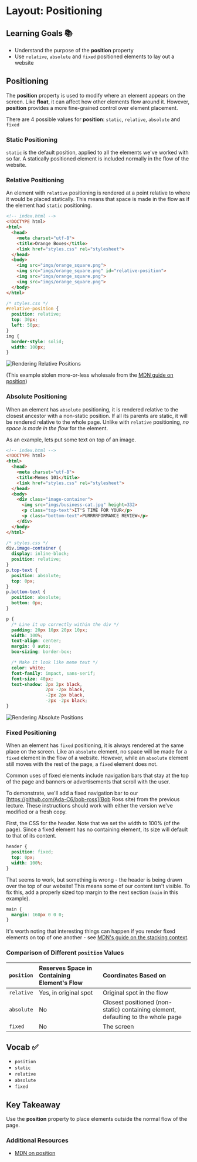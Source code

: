 # Layout: Positioning

## Learning Goals 📚
- Understand the purpose of the __position__ property
- Use `relative`, `absolute` and `fixed` positioned elements to lay out a website

## Positioning
The __position__ property is used to modify where an element appears on the screen. Like __float__, it can affect how other elements flow around it. However, __position__ provides a more fine-grained control over element placement.

There are 4 possible values for __position__: `static`, `relative`, `absolute` and `fixed`

### Static Positioning
`static` is the default position, applied to all the elements we've worked with so far. A statically positioned element is included normally in the flow of the website.

### Relative Positioning
An element with `relative` positioning is rendered at a point relative to where it would be placed statically. This means that space is made in the flow as if the element had `static` positioning.

```HTML
<!-- index.html -->
<!DOCTYPE html>
<html>
  <head>
    <meta charset="utf-8">
    <title>Orange Boxes</title>
    <link href="styles.css" rel="stylesheet">
  </head>
  <body>
    <img src="imgs/orange_square.png">
    <img src="imgs/orange_square.png" id="relative-position">
    <img src="imgs/orange_square.png">
    <img src="imgs/orange_square.png">
  </body>
</html>
```

```css
/* styles.css */
#relative-position {
  position: relative;
  top: 30px;
  left: 50px;
}
img {
  border-style: solid;
  width: 100px;
}
```

![Rendering Relative Positions](imgs/layout-position/relative_position.png "Rendering Relative Positions")

(This example stolen more-or-less wholesale from the [MDN guide on position](https://developer.mozilla.org/en-US/docs/Web/CSS/position#Relative_positioning))

### Absolute Positioning
When an element has `absolute` positioning, it is rendered relative to the closest ancestor with a non-static position. If all its parents are static, it will be rendered relative to the whole page. Unlike with `relative` positioning, *no space is made in the flow* for the element.

As an example, lets put some text on top of an image.

```html
<!-- index.html -->
<!DOCTYPE html>
<html>
  <head>
    <meta charset="utf-8">
    <title>Memes 101</title>
    <link href="styles.css" rel="stylesheet">
  </head>
  <body>
    <div class="image-container">
      <img src="imgs/business-cat.jpg" height=332>
      <p class="top-text">IT'S TIME FOR YOUR</p>
      <p class="bottom-text">PURRRRFORMANCE REVIEW</p>
    </div>
  </body>
</html>
```

```css
/* styles.css */
div.image-container {
  display: inline-block;
  position: relative;
}
p.top-text {
  position: absolute;
  top: 0px;
}
p.bottom-text {
  position: absolute;
  bottom: 0px;
}

p {
  /* Line it up correctly within the div */
  padding: 20px 10px 20px 10px;
  width: 100%;
  text-align: center;
  margin: 0 auto;
  box-sizing: border-box;

  /* Make it look like meme text */
  color: white;
  font-family: impact, sans-serif;
  font-size: 40px;
  text-shadow: 2px 2px black,
               2px -2px black,
               -2px 2px black,
               -2px -2px black;
}
```

![Rendering Absolute Positions](imgs/layout-position/absolute_position.png "Rendering Absolute Positions")

### Fixed Positioning
When an element has `fixed` positioning, it is always rendered at the same place on the screen. Like an `absolute` element, no space will be made for a `fixed` element in the flow of a website. However, while an `absolute` element still moves with the rest of the page, a `fixed` element does not.

Common uses of fixed elements include navigation bars that stay at the top of the page and banners or advertisements that scroll with the user.

To demonstrate, we'll add a fixed navigation bar to our [https://github.com/Ada-C6/bob-ross](Bob Ross site) from the previous lecture. These instructions should work with either the version we've modified or a fresh copy.

First, the CSS for the header. Note that we set the width to 100% (of the page). Since a fixed element has no containing element, its size will default to that of its content.

```css
header {
  position: fixed;
  top: 0px;
  width: 100%;
}
```

That seems to work, but something is wrong - the header is being drawn over the top of our website! This means some of our content isn't visible. To fix this, add a properly sized top margin to the next section (`main` in this example).

```css
main {
  margin: 160px 0 0 0;
}
```

It's worth noting that interesting things can happen if you render fixed elements on top of one another - see [MDN's guide on the stacking context](https://developer.mozilla.org/en-US/docs/Web/CSS/CSS_Positioning/Understanding_z_index/The_stacking_context).

### Comparison of Different `position` Values
| `position` | Reserves Space in Containing Element's Flow | Coordinates Based on |
|:-----------|:--------------------------------------------|:---------------------|
| `relative` | Yes, in original spot                       | Original spot in the flow |
| `absolute` | No                                          | Closest positioned (non-static) containing element, defaulting to the whole page |
| `fixed`    | No                                          | The screen |


## Vocab ✅
- `position`
- `static`
- `relative`
- `absolute`
- `fixed`

## Key Takeaway
Use the __position__ property to place elements outside the normal flow of the page.

### Additional Resources
- [MDN on position](https://developer.mozilla.org/en-US/docs/Web/CSS/position)
